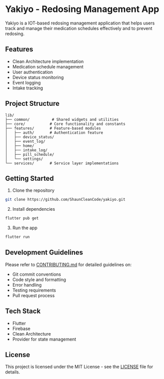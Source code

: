 # Yakiyo - Redosing Management App

Yakiyo is a IOT-based redosing management application that helps users track and manage their medication schedules effectively and to prevent redosing.

## Features

- Clean Architecture implementation
- Medication schedule management
- User authentication
- Device status monitoring
- Event logging
- Intake tracking

## Project Structure

```
lib/
├── common/          # Shared widgets and utilities
├── core/           # Core functionality and constants
├── features/       # Feature-based modules
│   ├── auth/       # Authentication feature
│   ├── device_status/
│   ├── event_log/
│   ├── home/
│   ├── intake_log/
│   ├── pill_schedule/
│   └── settings/
└── services/       # Service layer implementations
```

## Getting Started

1. Clone the repository
```bash
git clone https://github.com/ShaunCleanCode/yakiyo.git
```

2. Install dependencies
```bash
flutter pub get
```

3. Run the app
```bash
flutter run
```

## Development Guidelines

Please refer to [CONTRIBUTING.md](CONTRIBUTING.md) for detailed guidelines on:
- Git commit conventions
- Code style and formatting
- Error handling
- Testing requirements
- Pull request process

## Tech Stack

- Flutter
- Firebase
- Clean Architecture
- Provider for state management

## License

This project is licensed under the MIT License - see the [LICENSE](LICENSE) file for details.
